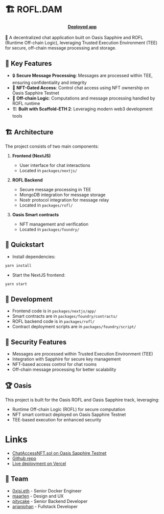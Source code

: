 # 🏗 ROFL.DAM

<h4 align="center">
  <a href="https://rofl-dam.vercel.app/">Deployed app</a>
</h4>

🧪 A decentralized chat application built on Oasis Sapphire and ROFL (Runtime Off-chain Logic), leveraging Trusted Execution Environment (TEE) for secure, off-chain message processing and storage.

## 🌟 Key Features

- 🔒 **Secure Message Processing**: Messages are processed within TEE, ensuring confidentiality and integrity
- 🔐 **NFT-Gated Access**: Control chat access using NFT ownership on Oasis Sapphire Testnet
- 🔄 **Off-chain Logic**: Computations and message processing handled by ROFL runtime
- 🏗 **Built with Scaffold-ETH 2**: Leveraging modern web3 development tools

## 🏗 Architecture

The project consists of two main components:

1. **Frontend (NextJS)**
   - User interface for chat interactions
   - Located in `packages/nextjs/`

2. **ROFL Backend**
   - Secure message processing in TEE
   - MongoDB integration for message storage
   - Nostr protocol integration for message relay
   - Located in `packages/rofl/`

3. **Oasis Smart contracts**
   - NFT management and verification
   - Located in `packages/foundry/`

## 🚀 Quickstart

- Install dependencies:
```bash
yarn install
```

- Start the NextJS frontend:
```bash
yarn start
```

## 🔧 Development

- Frontend code is in `packages/nextjs/app/`
- Smart contracts are in `packages/foundry/contracts/`
- ROFL backend code is in `packages/rofl/`
- Contract deployment scripts are in `packages/foundry/script/`

## 🔐 Security Features

- Messages are processed within Trusted Execution Environment (TEE)
- Integration with Sapphire for secure key management
- NFT-based access control for chat rooms
- Off-chain message processing for better scalability

## 🏆 Oasis

This project is built for the Oasis ROFL and Oasis Sapphire track, leveraging:
- Runtime Off-chain Logic (ROFL) for secure computation
- NFT smart contract deployed on Oasis Sapphire Testnet
- TEE-based execution for enhanced security

# Links
- [ChatAccessNFT.sol on Oasis Sapphire Testnet](https://pr-1777.oasis-explorer.pages.dev/testnet/sapphire/address/0xF2A83DF3190c5F2E31c56E1cEFf71A783548899C)
- [Github repo](https://github.com/rofl-fun/mono)
- [Live deployment on Vercel](https://rofl-dam.vercel.app/)

## 👥 Team

- [0xjsi.eth](https://x.com/0xjsieth) - Senior Docker Engineer
- [maarten](https://github.com/11029358) - Design and UX
- [pitycake](https://twitter.com/pitycake) - Senior Backend Developer
- [arjanjohan](https://twitter.com/arjanjohan) - Fullstack Developer
